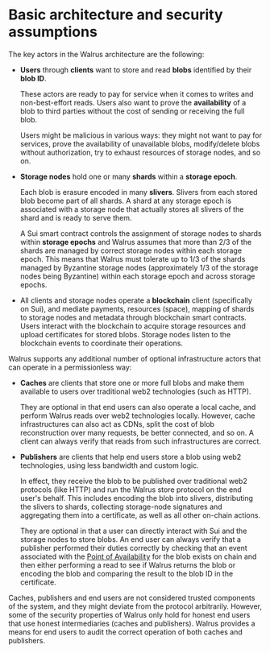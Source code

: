# Basic architecture and security assumptions

The key actors in the Walrus architecture are the following:

- **Users** through **clients** want to store and read **blobs** identified by their **blob ID**.

  These actors are ready to pay for service
  when it comes to writes and non-best-effort reads. Users also want to prove
  the **availability** of a blob to third parties without the cost of sending or receiving the full
  blob.

  Users might be malicious in various ways: they might not want to pay for services, prove the
  availability of unavailable blobs, modify/delete blobs without authorization, try to
  exhaust resources of storage nodes, and so on.

- **Storage nodes** hold one or many **shards** within a **storage epoch**.

  Each blob is erasure
  encoded in many **slivers**. Slivers from each stored blob become part of all shards. A shard
  at any storage epoch is associated with a storage node that actually stores all slivers of
  the shard and is ready to serve them.

  A Sui smart contract controls the assignment of storage nodes to shards within
  **storage epochs** and Walrus assumes that more than 2/3 of the
  shards are managed by correct storage nodes within each storage epoch. This means that Walrus must
  tolerate up to 1/3 of the shards managed by Byzantine storage nodes (approximately 1/3 of the
  storage nodes being Byzantine) within each storage epoch and across storage epochs.

- All clients and storage nodes operate a **blockchain** client (specifically on Sui), and mediate
  payments, resources (space), mapping of shards to storage nodes and metadata through blockchain
  smart contracts. Users interact with the blockchain to acquire storage resources and upload
  certificates for stored blobs. Storage nodes listen to the blockchain events to coordinate
  their operations.

Walrus supports any additional number of optional infrastructure actors that can operate in a
permissionless way:

- **Caches** are clients that store one or more full blobs and make them available to users
  over traditional web2 technologies (such as HTTP).

  They are optional in that end users can also
  operate a local cache, and perform Walrus reads over web2 technologies locally. However, cache
  infrastructures can also act as CDNs, split the cost of blob reconstruction over many requests,
  be better connected, and so on. A client can always verify that reads from such infrastructures
  are correct.

- **Publishers** are clients that help end users store a blob using web2 technologies,
  using less bandwidth and custom logic.

  In effect, they receive the blob to be published over
  traditional web2 protocols (like HTTP) and run the Walrus store protocol on the end user's
  behalf. This includes encoding the blob into slivers, distributing the slivers to shards,
  collecting storage-node signatures and aggregating them into a certificate, as well as all
  other on-chain actions.

  They are optional in that a user can directly interact with Sui and
  the storage nodes to store blobs. An end user can always verify that a publisher
  performed their duties correctly by checking that an event associated with the
  [Point of Availability](./properties.md) for the blob exists on chain
  and then either performing a read to see if Walrus returns the blob or encoding the blob
  and comparing the result to the blob ID in the certificate.

Caches, publishers and end users are not considered trusted components of the system, and they might
deviate from the protocol arbitrarily. However, some of the security properties of Walrus only hold
for honest end users that use honest intermediaries (caches and publishers). Walrus provides a
means for end users to audit the correct operation of both caches and publishers.
